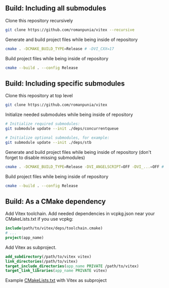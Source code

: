 ## Build: Including all submodules
Clone this repository recursively
```bash
git clone https://github.com/romanpunia/vitex --recursive
```
Generate and build project files while being inside of repository
```bash
cmake . -DCMAKE_BUILD_TYPE=Release # -DVI_CXX=17
```
Build project files while being inside of repository
```bash
cmake --build . --config Release
```

## Build: Including specific submodules
Clone this repository at top level
```bash
git clone https://github.com/romanpunia/vitex
```
Initialize needed submodules while being inside of repository
```bash
# Initialize required submodules:
git submodule update --init ./deps/concurrentqueue

# Initialize optional submodules, for example:
git submodule update --init ./deps/stb
```
Generate and build project files while being inside of repository (don't forget to disable missing submodules)
```bash
cmake . -DCMAKE_BUILD_TYPE=Release -DVI_ANGELSCRIPT=OFF -DVI_...=OFF # -DVI_CXX=17
```
Build project files while being inside of repository
```bash
cmake --build . --config Release
```

## Build: As a CMake dependency
Add Vitex toolchain. Add needed dependencies in vcpkg.json near your CMakeLists.txt if you use vcpkg:
```cmake
include(path/to/vitex/deps/toolchain.cmake)
# ...
project(app_name)
```
Add Vitex as subproject.
```cmake
add_subdirectory(/path/to/vitex vitex)
link_directories(/path/to/vitex)
target_include_directories(app_name PRIVATE /path/to/vitex)
target_link_libraries(app_name PRIVATE vitex)
```
Example [CMakeLists.txt](https://github.com/romanpunia/lynx/blob/master/CMakeLists.txt) with Vitex as subproject
